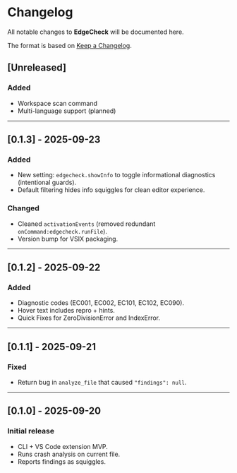 # Changelog

All notable changes to **EdgeCheck** will be documented here.

The format is based on [Keep a Changelog](https://keepachangelog.com/).

## [Unreleased]

### Added
- Workspace scan command
- Multi-language support (planned)

---

## [0.1.3] - 2025-09-23
### Added
- New setting: `edgecheck.showInfo` to toggle informational diagnostics (intentional guards).
- Default filtering hides info squiggles for clean editor experience.

### Changed
- Cleaned `activationEvents` (removed redundant `onCommand:edgecheck.runFile`).
- Version bump for VSIX packaging.

---

## [0.1.2] - 2025-09-22
### Added
- Diagnostic codes (EC001, EC002, EC101, EC102, EC090).
- Hover text includes repro + hints.
- Quick Fixes for ZeroDivisionError and IndexError.

---

## [0.1.1] - 2025-09-21
### Fixed
- Return bug in `analyze_file` that caused `"findings": null`.

---

## [0.1.0] - 2025-09-20
### Initial release
- CLI + VS Code extension MVP.
- Runs crash analysis on current file.
- Reports findings as squiggles.
